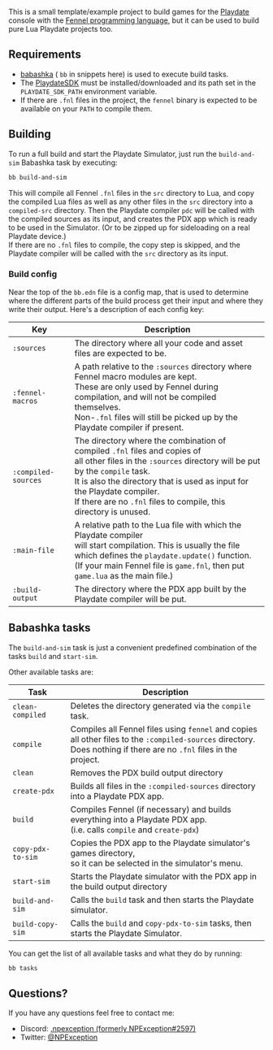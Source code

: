 This is a small template/example project to build games for the [Playdate](https://play.date) console
with the [Fennel programming language](https://fennel-lang.org/), but it can be used to build
pure Lua Playdate projects too.

## Requirements

* [babashka](https://babashka.org/) ( `bb` in snippets here) is used to execute build tasks.
* The [PlaydateSDK](https://play.date/dev/) must be installed/downloaded and its path set in the `PLAYDATE_SDK_PATH` environment variable.
* If there are `.fnl` files in the project, the `fennel` binary is expected to be available on your `PATH` to compile them.

## Building

To run a full build and start the Playdate Simulator,
just run the `build-and-sim` Babashka task by executing:

```bash
bb build-and-sim
```

This will compile all Fennel `.fnl` files in the `src` directory to Lua, and copy the compiled Lua
files as well as any other files in the `src` directory into a `compiled-src` directory.
Then the Playdate compiler `pdc` will be called with the compiled sources as its input,
and creates the PDX app which is ready to be used in the Simulator. (Or to be zipped up for
sideloading on a real Playdate device.)  
If there are no `.fnl` files to compile, the copy step is skipped, and the Playdate compiler
will be called with the `src` directory as its input.

### Build config

Near the top of the `bb.edn` file is a config map, that is used to determine where the different
parts of the build process get their input and where they write their output. Here's a description
of each config key:

| Key                 | Description                                                                                                                                                                                                                                                                                                        |
|---------------------|--------------------------------------------------------------------------------------------------------------------------------------------------------------------------------------------------------------------------------------------------------------------------------------------------------------------|
| `:sources`          | The directory where all your code and asset files are expected to be.                                                                                                                                                                                                                                              |
| `:fennel-macros`    | A path relative to the `:sources` directory where Fennel macro modules are kept.<br/>These are only used by Fennel during compilation, and will not be compiled themselves.<br/>Non-`.fnl` files will still be picked up by the Playdate compiler if present.                                                      |
| `:compiled-sources` | The directory where the combination of compiled `.fnl` files and copies of<br/>all other files in the `:sources` directory will be put by the `compile` task.<br/>It is also the directory that is used as input for the Playdate compiler.<br/>If there are no `.fnl` files to compile, this directory is unused. |
| `:main-file`        | A relative path to the Lua file with which the Playdate compiler<br/>will start compilation. This is usually the file which defines the `playdate.update()` function.<br/>(If your main Fennel file is `game.fnl`, then put `game.lua` as the main file.)                                                          |
| `:build-output`     | The directory where the PDX app built by the Playdate compiler will be put.<br/>                                                                                                                                                                                                                                   |

## Babashka tasks

The `build-and-sim` task is just a convenient predefined combination
of the tasks `build` and `start-sim`.

Other available tasks are:

| Task              | Description                                                                                                                                                                 |
|-------------------|-----------------------------------------------------------------------------------------------------------------------------------------------------------------------------|
| `clean-compiled`  | Deletes the directory generated via the `compile` task.                                                                                                                     |
| `compile`         | Compiles all Fennel files using `fennel` and copies<br/>all other files to the `:compiled-sources` directory.<br/>Does nothing if there are no `.fnl` files in the project. |
| `clean`           | Removes the PDX build output directory                                                                                                                                      |
| `create-pdx`      | Builds all files in the `:compiled-sources` directory into a Playdate PDX app.                                                                                              |
| `build`           | Compiles Fennel (if necessary) and builds everything into a Playdate PDX app.<br/>(i.e. calls `compile` and `create-pdx`)                                                   |
| `copy-pdx-to-sim` | Copies the PDX app to the Playdate simulator's games directory,<br/>so it can be selected in the simulator's menu.                                                          |
| `start-sim`       | Starts the Playdate simulator with the PDX app in the build output directory                                                                                                |
| `build-and-sim`   | Calls the `build` task and then starts the Playdate simulator.                                                                                                              |
| `build-copy-sim`  | Calls the `build` and `copy-pdx-to-sim` tasks, then starts the Playdate Simulator.                                                                                          |

You can get the list of all available tasks and what they do by running:

```bash
bb tasks
```

## Questions?

If you have any questions feel free to contact me:

* Discord: [.npexception (formerly NPException#2597)](https://discordapp.com/users/107443773834797056)
* Twitter: [@NPException](https://twitter.com/NPException)